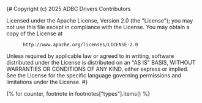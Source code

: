 {#
  Copyright (c) 2025 ADBC Drivers Contributors

  Licensed under the Apache License, Version 2.0 (the "License");
  you may not use this file except in compliance with the License.
  You may obtain a copy of the License at

          http://www.apache.org/licenses/LICENSE-2.0

  Unless required by applicable law or agreed to in writing, software
  distributed under the License is distributed on an "AS IS" BASIS,
  WITHOUT WARRANTIES OR CONDITIONS OF ANY KIND, either express or implied.
  See the License for the specific language governing permissions and
  limitations under the License.
#}

{% for counter, footnote in footnotes["types"].items() %}
[^{{ counter }}]: {{ footnote }}
{% endfor %}
